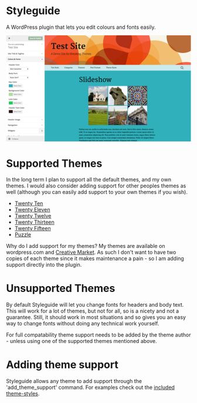 Styleguide
==========

A WordPress plugin that lets you edit colours and fonts easily.

![Twenty Thirteen Screenshot](https://github.com/BinaryMoon/styleguide/raw/master/screenshots/screenshot-1.png)

# Supported Themes

In the long term I plan to support all the default themes, and my own themes. I would also consider adding support for other peoples themes as well (although you can easily add support to your own themes if you wish).

* [Twenty Ten](https://wordpress.org/themes/twentyten)
* [Twenty Eleven](https://wordpress.org/themes/twentyeleven)
* [Twenty Twelve](https://wordpress.org/themes/twentytwelve)
* [Twenty Thirteen](https://wordpress.org/themes/twentythirteen)
* [Twenty Fifteen](https://wordpress.org/themes/twentyfifteen)
* [Puzzle](https://creativemarket.com/BinaryMoon/108641-Puzzle-Responsive-WordPress-Theme?u=BinaryMoon)

Why do I add support for my themes? My themes are available on wordpress.com and <a href="https://creativemarket.com/BinaryMoon?u=BinaryMoon">Creative Market</a>. As such I don't want to have two copies of each theme since it makes maintenance a pain - so I am adding support directly into the plugin.

# Unsupported Themes

By default Styleguide will let you change fonts for headers and body text. This will work for a lot of themes, but not for all, so is a nicety and not a guarantee. Still, it should work in most situations and so gives you an easy way to change fonts without doing any technical work yourself.

For full compatability theme support needs to be added by the theme author - unless using one of the supported themes mentioned above.

# Adding theme support

Styleguide allows any theme to add support through the 'add_theme_support' command. For examples check out the [included theme-styles](https://github.com/BinaryMoon/styleguide/tree/master/theme-styles).